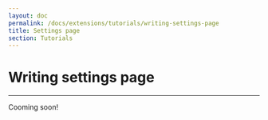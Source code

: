 ```yaml
---
layout: doc
permalink: /docs/extensions/tutorials/writing-settings-page
title: Settings page
section: Tutorials
---
```


# Writing settings page
<hr />

Cooming soon!
